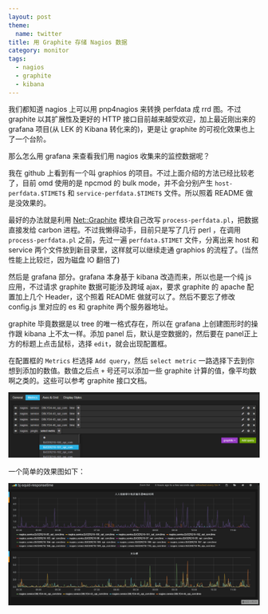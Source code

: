 ```yaml
---
layout: post
theme:
  name: twitter
title: 用 Graphite 存储 Nagios 数据
category: monitor
tags:
  - nagios
  - graphite
  - kibana
---
```


我们都知道 nagios 上可以用 pnp4nagios 来转换 perfdata 成 rrd 图。不过 graphite 以其扩展性及更好的 HTTP 接口目前越来越受欢迎，加上最近刚出来的 grafana 项目(从 LEK 的 Kibana 转化来的)，更是让 graphite 的可视化效果也上了一个台阶。

那么怎么用 grafana 来查看我们用 nagios 收集来的监控数据呢？

我在 github 上看到有一个叫 graphios 的项目。不过上面介绍的方法已经比较老了，目前 omd 使用的是 npcmod 的 bulk mode，并不会分别产生 `host-perfdata.$TIMET$` 和 `service-perfdata.$TIMET$` 文件。所以照着 README 做是没效果的。

最好的办法就是利用 [Net::Graphite](https://metacpan.org/pod/Net::Graphite) 模块自己改写 `process-perfdata.pl`，把数据直接发给 carbon 进程。不过我懒得动手，目前只是写了几行 perl ，在调用 `process-perfdata.pl` 之前，先过一遍 `perfdata.$TIMET` 文件，分离出来 host 和 service 两个文件放到新目录里，这样就可以继续走通 graphios 的流程了。(当然性能上比较烂，因为磁盘 IO 翻倍了)

然后是 grafana 部分。grafana 本身基于 kibana 改造而来，所以也是一个纯 js 应用，不过请求 graphite 数据可能涉及跨域 ajax，要求 graphite 的 apache 配置加上几个 Header，这个照着 README 做就可以了。然后不要忘了修改 config.js 里对应的 es 和 graphite 两个服务器地址。

graphite 毕竟数据是以 tree 的唯一格式存在，所以在 grafana 上创建图形时的操作跟 kibana 上不太一样。添加 panel 后，默认是空数据的，然后要在 panel正上方的标题上点击鼠标，选择 `edit`，就会出现配置框。

在配置框的 `Metrics` 栏选择 `Add query`，然后 `select metric` 一路选择下去到你想到添加的数值。数值之后点 `+` 号还可以添加一些 graphite 计算的值，像平均数啊之类的。这些可以参考 graphite 接口文档。

![](/images/uploads/add-metric.png)

一个简单的效果图如下：

![](/images/uploads/grafana.png)
